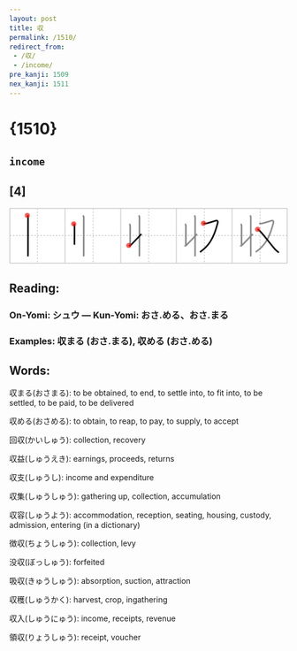 ```yaml
---
layout: post
title: 収
permalink: /1510/
redirect_from:
 - /収/
 - /income/
pre_kanji: 1509
nex_kanji: 1511
---
```


# {1510}

## `income`

## [4]

<div class="stroke"><img src="../images/E58F8E.png" /></div>

## Reading:

### On-Yomi: シュウ &mdash; Kun-Yomi: おさ.める、おさ.まる

### Examples: 収まる (おさ.まる), 収める (おさ.める)

## Words:

収まる(おさまる): to be obtained, to end, to settle into, to fit into, to be settled, to be paid, to be delivered

収める(おさめる): to obtain, to reap, to pay, to supply, to accept

回収(かいしゅう): collection, recovery

収益(しゅうえき): earnings, proceeds, returns

収支(しゅうし): income and expenditure

収集(しゅうしゅう): gathering up, collection, accumulation

収容(しゅうよう): accommodation, reception, seating, housing, custody, admission, entering (in a dictionary)

徴収(ちょうしゅう): collection, levy

没収(ぼっしゅう): forfeited

吸収(きゅうしゅう): absorption, suction, attraction

収穫(しゅうかく): harvest, crop, ingathering

収入(しゅうにゅう): income, receipts, revenue

領収(りょうしゅう): receipt, voucher
